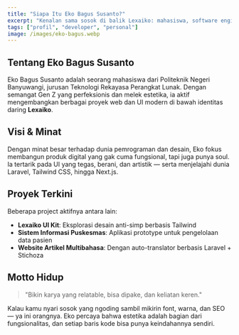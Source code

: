 ```yaml
---
title: "Siapa Itu Eko Bagus Susanto?"
excerpt: "Kenalan sama sosok di balik Lexaiko: mahasiswa, software engineer, dan penikmat estetika digital."
tags: ["profil", "developer", "personal"]
image: /images/eko-bagus.webp
---
```


## Tentang Eko Bagus Susanto

Eko Bagus Susanto adalah seorang mahasiswa dari Politeknik Negeri Banyuwangi, jurusan Teknologi Rekayasa Perangkat Lunak. Dengan semangat Gen Z yang perfeksionis dan melek estetika, ia aktif mengembangkan berbagai proyek web dan UI modern di bawah identitas daring **Lexaiko**.

## Visi & Minat

Dengan minat besar terhadap dunia pemrograman dan desain, Eko fokus membangun produk digital yang gak cuma fungsional, tapi juga punya soul. Ia tertarik pada UI yang tegas, berani, dan artistik — serta menjelajahi dunia Laravel, Tailwind CSS, hingga Next.js.

## Proyek Terkini

Beberapa project aktifnya antara lain:
- **Lexaiko UI Kit**: Eksplorasi desain anti-simp berbasis Tailwind
- **Sistem Informasi Puskesmas**: Aplikasi prototype untuk pengelolaan data pasien
- **Website Artikel Multibahasa**: Dengan auto-translator berbasis Laravel + Stichoza

## Motto Hidup

> "Bikin karya yang relatable, bisa dipake, dan keliatan keren."

Kalau kamu nyari sosok yang ngoding sambil mikirin font, warna, dan SEO — ya ini orangnya. Eko percaya bahwa estetika adalah bagian dari fungsionalitas, dan setiap baris kode bisa punya keindahannya sendiri.
